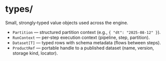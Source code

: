 # types/

Small, strongly‑typed value objects used across the engine.
- `Partition` — structured partition context (e.g., `{ "dt": "2025-08-12" }`).
- `RunContext` — per‑step execution context (pipeline, step, partition).
- `Dataset[T]` — typed rows with schema metadata (flows between steps).
- `ProductRef` — portable handle to a published dataset (name, version, storage kind, locator).
